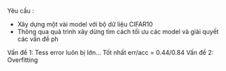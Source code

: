 Yêu cầu :
- Xây dựng một vài model với bộ dữ liệu CIFAR10
- Thông qua quá trình xây dừng tìm cách tối ưu các model và giải quyết các vấn đề ph

Vấn đề 1: Tess error luôn bị lớn... Tốt nhất err/acc = 0.44/0.84
Vấn đề 2: Overfitting
